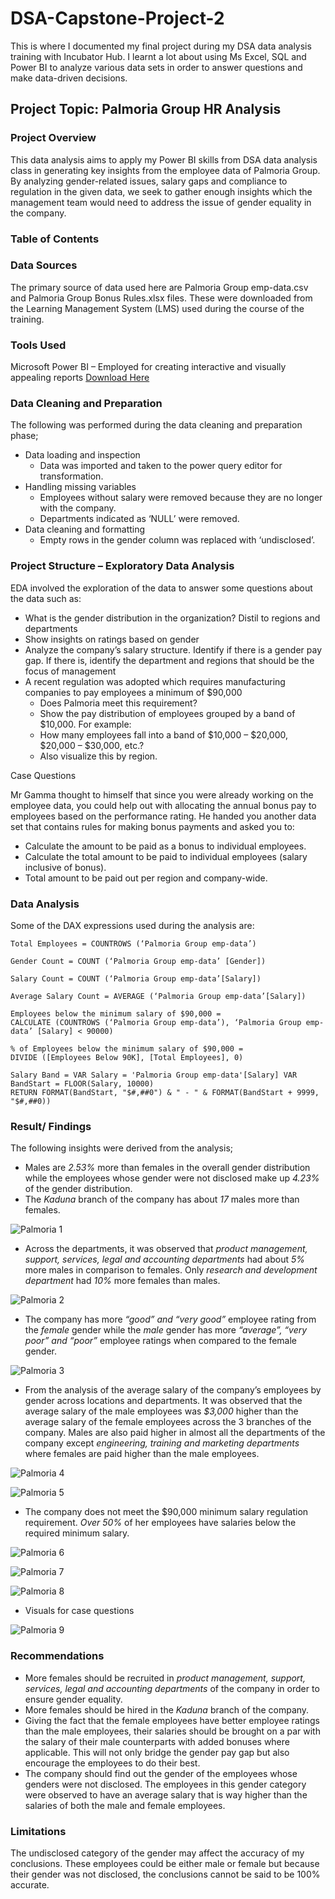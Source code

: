 # DSA-Capstone-Project-2

This is where I documented my final project during my DSA data analysis training with Incubator Hub. I learnt a lot about using Ms Excel, SQL and Power BI to analyze various data sets in order to answer questions and make data-driven decisions.

## Project Topic: Palmoria Group HR Analysis

### Project Overview

This data analysis aims to apply my Power BI skills from DSA data analysis class in generating key insights from the employee data of Palmoria Group. By analyzing gender-related issues, salary gaps and compliance to regulation in the given data, we seek to gather enough insights which the management team would need to address the issue of gender equality in the company.

### Table of Contents

### Data Sources

The primary source of data used here are Palmoria Group emp-data.csv and Palmoria Group Bonus Rules.xlsx files. These were downloaded from the Learning Management System (LMS) used during the course of the training.

### Tools Used

Microsoft Power BI – Employed for creating interactive and visually appealing reports [Download Here](https://www.microsoft.com/en-us/download/details.aspx?id=58494)

### Data Cleaning and Preparation

The following was performed during the data cleaning and preparation phase;
- Data loading and inspection
    - Data was imported and taken to the power query editor for transformation. 
- Handling missing variables
    - Employees without salary were removed because they are no longer with the company.
    - Departments indicated as ‘NULL’ were removed. 
- Data cleaning and formatting
    - Empty rows in the gender column was replaced with ‘undisclosed’.

### Project Structure – Exploratory Data Analysis

EDA involved the exploration of the data to answer some questions about the data such as:
- What is the gender distribution in the organization? Distil to regions and departments
- Show insights on ratings based on gender 
- Analyze the company’s salary structure. Identify if there is a gender pay gap. If there is, identify the department and regions that should be the focus of management 
- A recent regulation was adopted which requires manufacturing companies to pay employees a minimum of $90,000 
    - Does Palmoria meet this requirement? 
    - Show the pay distribution of employees grouped by a band of $10,000. For example: 
    - How many employees fall into a band of $10,000 – $20,000, $20,000 – $30,000, etc.? 
    - Also visualize this by region.

Case Questions 

Mr Gamma thought to himself that since you were already working on the employee 
data, you could help out with allocating the annual bonus pay to employees based on the 
performance rating. He handed you another data set that contains rules for making bonus 
payments and asked you to: 
- Calculate the amount to be paid as a bonus to individual employees. 
- Calculate the total amount to be paid to individual employees (salary inclusive of 
bonus).
- Total amount to be paid out per region and company-wide.

### Data Analysis

Some of the DAX expressions used during the analysis are:
``` DAX
Total Employees = COUNTROWS (‘Palmoria Group emp-data’)

```
``` DAX
Gender Count = COUNT (‘Palmoria Group emp-data’ [Gender])

```

``` DAX
Salary Count = COUNT (‘Palmoria Group emp-data’[Salary])

```

``` DAX
Average Salary Count = AVERAGE (‘Palmoria Group emp-data’[Salary])

```

``` DAX
Employees below the minimum salary of $90,000 =
CALCULATE (COUNTROWS (‘Palmoria Group emp-data’), ‘Palmoria Group emp-data’ [Salary] < 90000)

```

``` DAX
% of Employees below the minimum salary of $90,000 =
DIVIDE ([Employees Below 90K], [Total Employees], 0)

```

```DAX
Salary Band = VAR Salary = 'Palmoria Group emp-data'[Salary] VAR BandStart = FLOOR(Salary, 10000)
RETURN FORMAT(BandStart, "$#,##0") & " - " & FORMAT(BandStart + 9999, "$#,##0))

```

### Result/ Findings

The following insights were derived from the analysis;
- Males are _2.53%_ more than females in the overall gender distribution while the employees whose gender were not disclosed make up _4.23%_ of the gender distribution.
- The _Kaduna_ branch of the company has about _17_ males more than females.

![Palmoria 1](https://github.com/user-attachments/assets/bacc2458-8c60-47ed-8c36-04d8a720c2ae)

- Across the departments, it was observed that _product management, support, services, legal and accounting departments_ had about _5%_ more males in comparison to females. Only _research and development department_ had _10%_ more females than males.

![Palmoria 2](https://github.com/user-attachments/assets/a3899102-a061-47bb-a067-55c1c4f32095)

- The company has more _“good” and “very good”_ employee rating from the _female_ gender while the _male_ gender has more _“average”, “very poor” and “poor”_ employee ratings when compared to the female gender.

![Palmoria 3](https://github.com/user-attachments/assets/f2e91012-abe3-4bb6-8db9-a3c6994129f3)

- From the analysis of the average salary of the company’s employees by gender across locations and departments. It was observed that the average salary of the male employees was _$3,000_ higher than the average salary of the female employees across the 3 branches of the company. Males are also paid higher in almost all the departments of the company except _engineering, training and marketing departments_ where females are paid higher than the male employees.

![Palmoria 4](https://github.com/user-attachments/assets/99cf68c9-f22a-434c-a45d-55cbdef292da)

![Palmoria 5](https://github.com/user-attachments/assets/91f49b6c-d698-4fdb-b537-490f1b2d7154)

- The company does not meet the $90,000 minimum salary regulation requirement. _Over 50%_ of her employees have salaries below the required minimum salary.

![Palmoria 6](https://github.com/user-attachments/assets/3c1989df-577f-483e-9de2-d5c88325b7d0)

![Palmoria 7](https://github.com/user-attachments/assets/ae8f7527-5749-4db2-a128-34b405e14ab4)

![Palmoria 8](https://github.com/user-attachments/assets/7fbf4387-e693-49bd-8bcd-18f0e2de9cde)

- Visuals for case questions

![Palmoria 9](https://github.com/user-attachments/assets/c59222ad-9138-44ac-8aab-9f1ea97690d3)

### Recommendations

- More females should be recruited in _product management, support, services, legal and accounting departments_ of the company in order to ensure gender equality.
- More females should be hired in the _Kaduna_ branch of the company.
- Giving the fact that the female employees have better employee ratings than the male employees, their salaries should be brought on a par with the salary of their male counterparts with added bonuses where applicable. This will not only bridge the gender pay gap but also encourage the employees to do their best.
- The company should find out the gender of the employees whose genders were not disclosed. The employees in this gender category were observed to have an average salary that is way higher than the salaries of both the male and female employees.
	
### Limitations

The undisclosed category of the gender may affect the accuracy of my conclusions. These employees could be either male or female but because their gender was not disclosed, the conclusions cannot be said to be 100% accurate.
